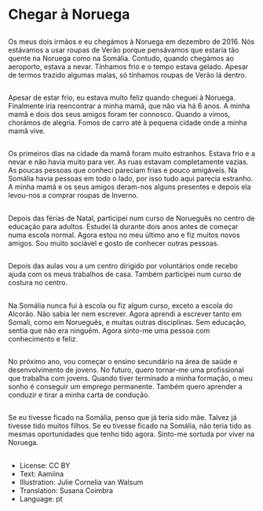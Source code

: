 # Chegar à Noruega

##
Os meus dois irmãos e eu chegámos à Noruega em dezembro de 2016. Nós estávamos a usar roupas de Verão porque pensávamos que estaria tão quente na Noruega como na Somália. Contudo, quando chegámos ao aeroporto, estava a nevar. Tínhamos frio e o tempo estava gelado. Apesar de termos trazido algumas malas, só tínhamos roupas de Verão lá dentro.

##
Apesar de estar frio, eu estava muito feliz quando cheguei à Noruega. Finalmente iria reencontrar a minha mamã, que não via há 6 anos. A minha mamã e dois dos seus amigos foram ter connosco. Quando a vimos, chorámos de alegria. Fomos de carro até à pequena cidade onde a minha mamã vive.

##
Os primeiros dias na cidade da mamã foram muito estranhos. Estava frio e a nevar e não havia muito para ver. As ruas estavam completamente vazias. As poucas pessoas que conheci pareciam frias e pouco amigáveis. Na Somália havia pessoas em todo o lado, por isso tudo aqui parecia estranho. A minha mamã e os seus amigos deram-nos alguns presentes e depois ela levou-nos a comprar roupas de Inverno.

##
Depois das férias de Natal, participei num curso de Norueguês no centro de educação para adultos. Estudei lá durante dois anos antes de começar numa escola normal. Agora estou no meu último ano e fiz muitos novos amigos. Sou muito sociável e gosto de conhecer outras pessoas.

##
Depois das aulas vou a um centro dirigido por voluntários onde recebo ajuda com os meus trabalhos de casa. Também participei num curso de costura no centro.

##
Na Somália nunca fui à escola ou fiz algum curso, exceto a escola do Alcorão. Não sabia ler nem escrever. Agora aprendi a escrever tanto em Somali, como em Norueguês, e muitas outras disciplinas. Sem educação, sentia que não era ninguém. Agora sinto-me uma pessoa com conhecimento e feliz.

##
No próximo ano, vou começar o ensino secundário na área de saúde e desenvolvimento de jovens. No futuro, quero tornar-me uma profissional que trabalha com jovens. Quando tiver terminado a minha formação, o meu sonho é conseguir um emprego permanente. Também quero aprender a conduzir e tirar a minha carta de condução.

##
Se eu tivesse ficado na Somália, penso que já teria sido mãe. Talvez já tivesse tido muitos filhos. Se eu tivesse ficado na Somália, não teria tido as mesmas oportunidades que tenho tido agora. Sinto-me sortuda por viver na Noruega.

##
* License: CC BY
* Text: Aamiina
* Illustration: Julie Cornelia van Walsum
* Translation: Susana Coimbra
* Language: pt
